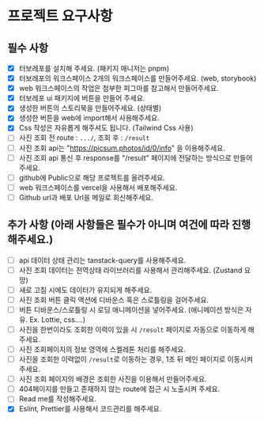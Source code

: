 # 프로젝트 요구사항

## 필수 사항

- [x] 터보레포를 설치해 주세요. (패키지 매니저는 pnpm)
- [x] 터보레포의 워크스페이스 2개의 워크스페이스를 만들어주세요. (web, storybook)
- [x] web 워크스페이스의 작업은 첨부한 피그마를 참고해서 만들어주세요.
- [x] 터보레포 ui 패키지에 버튼을 만들어 주세요.
- [x] 생성한 버튼의 스토리북을 만들어주세요. (상태별)
- [x] 생성한 버튼을 web에 import해서 사용해주세요.
- [x] Css 작성은 자유롭게 해주셔도 됩니다. (Tailwind Css 사용)
- [ ] 사진 조회 전 route : `.../`, 조회 후 : `/result`
- [ ] 사진 조회 api는 "https://picsum.photos/id/0/info" 을 이용해주세요.
- [ ] 사진 조회 api 통신 후 response를 "/result" 페이지에 전달하는 방식으로 만들어주세요.
- [ ] github에 Public으로 해당 프로젝트를 올려주세요.
- [ ] web 워크스페이스를 vercel을 사용해서 배포해주세요.
- [ ] Github url과 배포 Url을 메일로 회신해주세요.

## 추가 사항 (아래 사항들은 필수가 아니며 여건에 따라 진행해주세요.)

- [ ] api 데이터 상태 관리는 tanstack-query를 사용해주세요.
- [ ] 사진 조회 데이터는 전역상태 라이브러리를 사용해서 관리해주세요. (Zustand 요망)
- [ ] 새로 고침 시에도 데이터가 유지되게 해주세요.
- [ ] 사진 조회 버튼 클릭 액션에 디바운스 혹은 스로틀링을 걸어주세요.
- [ ] 버튼 디바운스/스로틀링 시 로딩 애니메이션을 넣어주세요. (애니메이션 방식은 자유. Ex. Lottie, css….)
- [ ] 사진을 한번이라도 조회한 이력이 있을 시 `/result` 페이지로 자동으로 이동하게 해주세요.
- [ ] 사진 조회페이지의 정보 영역에 스켈레톤 처리를 해주세요.
- [ ] 사진을 조회한 이력없이 `/result`로 이동하는 경우, 1초 뒤 메인 페이지로 이동시켜주세요.
- [ ] 사진 조회 페이지의 배경은 조회한 사진을 이용해서 만들어주세요.
- [ ] 404페이지를 만들고 존재하지 않는 route에 접근 시 노출시켜 주세요.
- [ ] Read me를 작성해주세요.
- [x] Eslint, Prettier를 사용해서 코드관리를 해주세요.
